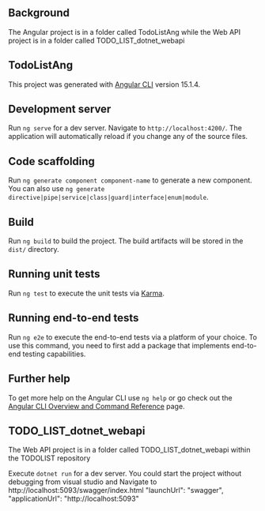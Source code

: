 ## Background
The Angular project is in a folder called TodoListAng while the Web API project is in a folder called TODO_LIST_dotnet_webapi 

## TodoListAng

This project was generated with [Angular CLI](https://github.com/angular/angular-cli) version 15.1.4.

## Development server

Run `ng serve` for a dev server. Navigate to `http://localhost:4200/`. The application will automatically reload if you change any of the source files.

## Code scaffolding

Run `ng generate component component-name` to generate a new component. You can also use `ng generate directive|pipe|service|class|guard|interface|enum|module`.

## Build

Run `ng build` to build the project. The build artifacts will be stored in the `dist/` directory.

## Running unit tests

Run `ng test` to execute the unit tests via [Karma](https://karma-runner.github.io).

## Running end-to-end tests

Run `ng e2e` to execute the end-to-end tests via a platform of your choice. To use this command, you need to first add a package that implements end-to-end testing capabilities.

## Further help

To get more help on the Angular CLI use `ng help` or go check out the [Angular CLI Overview and Command Reference](https://angular.io/cli) page.

## TODO_LIST_dotnet_webapi
The Web API project is in a folder called TODO_LIST_dotnet_webapi within the TODOLIST repository

Execute `dotnet run` for a dev server. You could start the project without debugging from visual studio and Navigate to http://localhost:5093/swagger/index.html 
      "launchUrl": "swagger",
      "applicationUrl": "http://localhost:5093"
